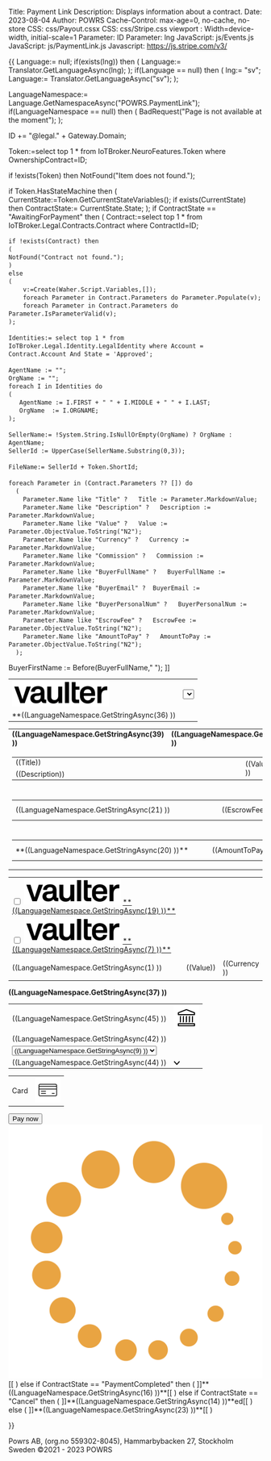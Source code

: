 ﻿Title: Payment Link
Description: Displays information about a contract.
Date: 2023-08-04
Author: POWRS
Cache-Control: max-age=0, no-cache, no-store
CSS: css/Payout.cssx
CSS: css/Stripe.css
viewport : Width=device-width, initial-scale=1
Parameter: ID
Parameter: lng
JavaScript: js/Events.js
JavaScript: js/PaymentLink.js
Javascript: https://js.stripe.com/v3/

<main class="border-radius">
<div class="content">
{{
 Language:= null;
if(exists(lng)) then 
(
  Language:= Translator.GetLanguageAsync(lng);
);
if(Language == null) then 
(
 lng:= "sv";
 Language:= Translator.GetLanguageAsync("sv");
);

LanguageNamespace:= Language.GetNamespaceAsync("POWRS.PaymentLink");
if(LanguageNamespace == null) then 
(
 BadRequest("Page is not available at the moment");
);

ID += "@legal." + Gateway.Domain; 

Token:=select top 1 * from IoTBroker.NeuroFeatures.Token where OwnershipContract=ID;

if !exists(Token) then 
	NotFound("Item does not found.");

if Token.HasStateMachine then
(
	CurrentState:=Token.GetCurrentStateVariables();
	if exists(CurrentState) then
		ContractState:= CurrentState.State;
);
if ContractState == "AwaitingForPayment" then 
(
    Contract:=select top 1 * from IoTBroker.Legal.Contracts.Contract where ContractId=ID;
   
    if !exists(Contract) then
    (
	NotFound("Contract not found.");
    )
    else
    (
	    v:=Create(Waher.Script.Variables,[]);
	    foreach Parameter in Contract.Parameters do Parameter.Populate(v);
	    foreach Parameter in Contract.Parameters do Parameter.IsParameterValid(v);
    );

    Identities:= select top 1 * from IoTBroker.Legal.Identity.LegalIdentity where Account = Contract.Account And State = 'Approved';

    AgentName := "";
    OrgName := "";
    foreach I in Identities do
    (
       AgentName := I.FIRST + " " + I.MIDDLE + " " + I.LAST;
       OrgName  := I.ORGNAME;
    );

    SellerName:= !System.String.IsNullOrEmpty(OrgName) ? OrgName : AgentName;
    SellerId := UpperCase(SellerName.Substring(0,3)); 

    FileName:= SellerId + Token.ShortId;

    foreach Parameter in (Contract.Parameters ?? []) do 
      (
        Parameter.Name like "Title" ?   Title := Parameter.MarkdownValue;
        Parameter.Name like "Description" ?   Description := Parameter.MarkdownValue;
        Parameter.Name like "Value" ?   Value := Parameter.ObjectValue.ToString("N2");
        Parameter.Name like "Currency" ?   Currency := Parameter.MarkdownValue;
        Parameter.Name like "Commission" ?   Commission := Parameter.MarkdownValue;
        Parameter.Name like "BuyerFullName" ?   BuyerFullName := Parameter.MarkdownValue;
        Parameter.Name like "BuyerEmail" ?  BuyerEmail := Parameter.MarkdownValue;
        Parameter.Name like "BuyerPersonalNum" ?   BuyerPersonalNum := Parameter.MarkdownValue;
        Parameter.Name like "EscrowFee" ?   EscrowFee := Parameter.ObjectValue.ToString("N2");
        Parameter.Name like "AmountToPay" ?   AmountToPay := Parameter.ObjectValue.ToString("N2");
      );
BuyerFirstName := Before(BuyerFullName," ");
]] <table style="width:100%">
  <tr class="welcomeLbl">   
    <td><img class="vaulterLogo" src="./resources/vaulter_txt.svg" alt="Vaulter"/> </td>
    <td coolspan="2">
       <select class="select-lng" title="languageDropdown" id="languageDropdown"></select></td>
  </tr>
   <tr>
     <td>**((LanguageNamespace.GetStringAsync(36) ))</td>
</tr>
</table>

<input type="hidden" value="((lng ))" id="prefferedLanguage"/>
<input type="hidden" value="POWRS.PaymentLink" id="Namespace"/>
<input type="hidden" value="((LanguageNamespace.GetStringAsync(10) ))" id="SelectedAccountOk"/>
<input type="hidden" value="((LanguageNamespace.GetStringAsync(24) ))" id="SelectedAccountNotOk"/>
<input type="hidden" value="((LanguageNamespace.GetStringAsync(25) ))" id="QrCodeScanMessage"/>
<input type="hidden" value="((LanguageNamespace.GetStringAsync(26) ))" id="QrCodeScanTitle"/>
<input type="hidden" value="((LanguageNamespace.GetStringAsync(27) ))" id="TransactionCompleted"/>
<input type="hidden" value="((LanguageNamespace.GetStringAsync(28) ))" id="TransactionFailed"/>
<input type="hidden" value="((LanguageNamespace.GetStringAsync(29) ))" id="TransactionInProgress"/>
<input type="hidden" value="((LanguageNamespace.GetStringAsync(30) ))" id="OpenLinkOnPhoneMessage"/>

<input type="hidden" value="((Token.TokenId))" id="TokenId"/>
<input type="hidden" value="((Contract.ContractId))" id="contractId"/>
<input type="hidden" value="((BuyerPersonalNum))" id="personalNumber"/>
<input type="hidden" value="((BuyerFullName))" id="buyerFullName"/>
<input type="hidden" value="((BuyerEmail))" id="buyerEmail"/>
<input type="hidden" value="((FileName))" id="fileName"/>
<input type="hidden" value="((LanguageNamespace.GetStringAsync(34) ))" id="cardHolderTxt"/>
<input type="hidden" value="((LanguageNamespace.GetStringAsync(35) ))" id="cardHolderNameTxt"/>

<div class="payment-details">
  <table style="width:100%">
    <tr class="table-row">
      <td class="item-header"><strong>((LanguageNamespace.GetStringAsync(39) ))<strong></td>
      <td class="price-header"><strong>((LanguageNamespace.GetStringAsync(40) ))<strong></td>
    </tr>
    <tr>
      <td colspan="2" class="item border-radius">
        <table style="vertical-align:middle; width:100%;">
          <tr>
            <td style="width:80%;"> ((Title))</td>
            <td class="itemPrice" rowspan="2">((Value ))
            <td>
            <td style="width:10%;" rowspan="2" class="currencyLeft"> ((Currency )) </td>
          </tr>
          <tr>
            <td style="width:70%"> ((Description))</td>
          </tr>
        </table>
      </td>
    </tr>
    <tr class="spaceUnder">
      <td colspan="2"></td>
    </tr>
    <tr class="spaceUnder">
      <td colspan="2" class="item border-radius">
        <table style="vertical-align:middle; width:100%;">
          <tr>
            <td style="width:80%">((LanguageNamespace.GetStringAsync(21) ))</td>
            <td class="itemPrice" rowspan="2">((EscrowFee))
            <td>
            <td style="width:10%;" rowspan="2" class="currencyLeft"> ((Currency )) </td>
          </tr>
        </table>
      </td>
    </tr>
    <tr class="spaceUnder">
      <td colspan="2"></td>
    </tr>
    <tr>
      <td colspan="2" class="item border-radius">
        <table style="vertical-align:middle; width:100%;">
          <tr>
            <td style="width:80%">**((LanguageNamespace.GetStringAsync(20) ))**</td>
            <td class="itemPrice" rowspan="2">((AmountToPay))
            <td>
            <td style="width:10%;" rowspan="2" class="currencyLeft"> ((Currency )) </td>
          </tr>
        </table>
      </td>
    </tr>
  </table>
</div>
<div class="spaceItem"></div>
<div class="vaulter-details">
<table style="width:100%">

 <tr >
  <td colspan="3">
     <input type="checkbox" id="termsAndCondition" name="termsAndCondition" onclick="UserAgree();"> 
     <label for="termsAndCondition"> 
        <img class="logo_small" for="termsAndCondition" src="./resources/vaulter_txt.svg" alt="Vaulter"/> 
        <a href="https://www.powrs.se/terms-and-conditions-payment-link" target="_blank">**((LanguageNamespace.GetStringAsync(19) ))**</a></label>    
 </td>
 </tr>
 <tr class="spaceUnder">
    <td colspan="3">
      <input type="checkbox" id="purchaseAgreement" name="purchaseAgreement" onclick="UserAgree();"/>
      <label for="purchaseAgreement">
         <img class="logo_small" for="termsAndCondition" src="./resources/vaulter_txt.svg" alt="Vaulter"/> 
         <a href="#" onclick="generatePDF();event.preventDefault();" >**((LanguageNamespace.GetStringAsync(7) ))**</a>
     </label> 
   </td>
 </tr>
 <tr class="spaceUnder"><td colspan="3"> </td></tr>
  <tr class="safeguarded" >
     <td style="width:80%; text-align:left">((LanguageNamespace.GetStringAsync(1) ))</td>
     <td class="moneyRight itemPrice">((Value))</td>
     <td class="currencyLeft" style="width:10%;" >((Currency ))</td>
 </tr>
 <tr class="spaceUnder"><td colspan="3"> </td></tr>
 
 </table>

</div>
<div class="spaceItem"></div>
<div>
  <label class=""><strong>((LanguageNamespace.GetStringAsync(37) ))</strong></label>
</div>

<div class="payment-method">
<form id="payment-method" >
  <table class="payment-method-tbl">
   <tr id="payment-direct-bank-btn" class="payment-method-btn" >
    <td class="payment-method-txt" onclick="StartBankPayment()">
       <element id="stripe-method-bank" >((LanguageNamespace.GetStringAsync(45) )) </element>      
    </td>
    <td class="payment-method-img">
      <img class="bank-img"  src="./resources/direct_payment.svg" alt="bank"/> 
    </td>
   </tr>
   <tr id="payment-notice-lbl" class="payment-notice-lbl">
     <td colspan="2" >
      ((LanguageNamespace.GetStringAsync(42) ))
     </td>
   </tr>
   <tr id="payment-bank-btn" class="payment-bank-btn">
     <td colspan="2" id="bank-list">
         <select title="serviceProvidersSelect" name="serviceProvidersSelect" id="serviceProvidersSelect" class="selectBank" >
          <option value="none" selected disabled hidden>((LanguageNamespace.GetStringAsync(9) ))</option>
      </select>
     </td>
   </tr>
   <tr id="payment-other-methods" class="payment-other-methods">
     <td onclick="ExpandOtherPaymentMethods(true)">
      ((LanguageNamespace.GetStringAsync(44) ))
     </td>
     <td  class="payment-other-methods-img" >
        <img class="expand-img"  src="./resources/expand.svg" alt="expand"/> 
     </td>
   </tr>
  </table> 
 </form>
  <table id="payment-card-tbl">
   <tr id="payment-card-btn" class="payment-method-btn">
     <td class="payment-method-txt" onclick="StartCardPayment()">
        <element id="stripe-method-card" >Card</element>
    </td>
    <td class="payment-method-img">
      <img class="card-img"  src="./resources/credit-card-payment.svg" alt="bank"/> 
    </td>
   </tr>
  </table> 
<form id="payment-form-card">
   <div id="link-authentication-element">
   </div>
   <div id="payment-element">
   </div>
    <div class="stripe-name-div">
         <div class=">
           <input type="text" inputmode="text" name="linkLegalName" id="Field-linkLegalNameInput" 
            placeholder="First and last name" 
            autocomplete="billing name" 
            aria-invalid="false" aria-required="false" class="stipe-name-input" value=""/>
       </div>
   <div>
   <div class="stripe-submit-div">
    <button id="stripe-submit" class="stripe-button stripe-hide" type="submit" >Pay now</button>
   </div>
  </form>

<form id="payment-form-bank">
  <div id="QrCode"></div>
  <div id="spinnerContainer">
  <img src="./resources/spinner.gif" alt="loadingSpinner">
  </div>
</form>
</div>
<div class="spaceItem"></div>
 

</main>
[[
)
else if ContractState == "PaymentCompleted" then 
(
]]**((LanguageNamespace.GetStringAsync(16) ))**[[
)
else if ContractState == "Cancel" then 
(
]]**((LanguageNamespace.GetStringAsync(14) ))**ed[[
)
else 
(
]]**((LanguageNamespace.GetStringAsync(23) ))**[[
)

}}

</div>


<div class="footer-parent">
  <div class="footer">
   Powrs AB, (org.no 559302-8045), Hammarbybacken 27, Stockholm <br/>Sweden ©2021 - 2023 POWRS 
  </div>
</div>